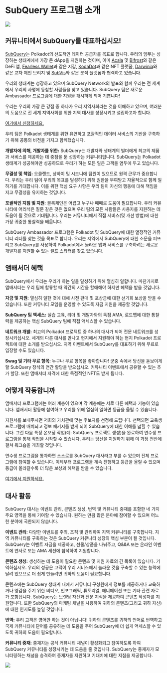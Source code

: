 # SubQuery 프로그램 소개

![](https://miro.medium.com/max/1400/1*EC5wwTuoB6UK_EESGd8X8w.png)

## 커뮤니티에서 SubQuery를 대표하십시오!

[SubQuery](https://subquery.network/)는 Polkadot의 선도적인 데이터 공급자를 목표로 합니다. 우리의 임무는 성장하는 생태계에서 가장 큰 dApp을 지원하는 것이며, 이미 [Acala](https://acala.network/) 및 [Bifrost](https://bifrost.finance/)와 같은 DeFi 앱, [Fearless Wallet](https://fearlesswallet.io/)과 같은 지갑, [KodaDot](https://kodadot.xyz/)과 같은 NFT 플랫폼, [Darwinia](https://explorer.subquery.network/subquery/darwinia-network/darwinia)와 같은 교차 체인 브리지 및 [SubVis](https://subvis.io/)와 같은 분석 플랫폼과 협력하고 있습니다.

우리의 생태계는 성장하고 있으며 SubQuery Network의 발표와 함께 우리는 전 세계에서 우리의 사명에 동참할 사람들을 찾고 있습니다. SubQuery 팀은 새로운 Ambassador 프로그램에 대한 지원을 개시하게 되어 기쁩니다!

우리는 우리의 가장 큰 강점 중 하나가 우리 지역사회라는 것을 이해하고 있으며, 여러분의 도움으로 전 세계 지역사회를 위한 지역 대사를 성장시키고 설립하고자 합니다.

[여기에서 신청하세요.](https://forms.gle/GXBbJ6LDpNfM2v1X6)

우리 팀은 Polkadot 생태계를 위한 유연하고 포괄적인 데이터 서비스의 기반을 구축하기 위해 공통의 비전을 가지고 함께했습니다.

**개발자에 의해, 개발자를 위한:** SubQuery는 개발자와 생태계의 빌더에게 최고의 제품과 서비스를 제공하는 데 중점을 둔 성장하는 커뮤니티입니다. SubQuery는 Polkadot 생태계가 성공해야만 성공하므로 우리가 하는 모든 일은 고객을 염두에 두고 있습니다.

**무결성 및 책임:** 오클랜드, 상하이 및 시드니에 팀원이 있으므로 원격 근무가 중요합니다. 우리는 우리 팀이 우리의 목표를 달성하기 위해 권한을 부여받고 자율적으로 함께 일하기를 기대합니다. 이를 위한 핵심 요구 사항은 우리 팀이 자신의 행동에 대해 책임을 지고 무결성을 유지하는 것입니다.

**포괄적인 지침 및 지원:** 블록체인은 어렵고 누구나 때때로 도움이 필요합니다. 우리 커뮤니티에 어리석은 질문 같은 것은 없으며 우리 팀의 모든 사람들은 사용자를 지원하는 데 도움이 될 것으로 기대됩니다. 우리는 커뮤니티에서 직접 서비스(및 개선 방법)에 대한 가장 귀중한 통찰력을 배웁니다.

SubQuery Ambassador 프로그램은 Polkadot 및 SubQuery에 대한 열정적인 커뮤니티 리더를 찾는 것을 목표로 합니다. 우리는 지역에서 SubQuery에 대한 소문을 퍼뜨리고 SubQuery를 사용하여 Polkadot에서 놀라운 앱과 서비스를 구축하려는 새로운 개발자를 지원할 수 있는 셀프 스타터를 찾고 있습니다.

## 앰배서더 혜택

SubQuery에서 우리는 우리가 하는 일을 달성하기 위해 열심히 일합니다. 마찬가지로 앰배서더는 우리 팀에 합류할 때 약간의 시간을 할애해야 하지만 혜택을 받을 것입니다.

**자금 및 지원:** 열심히 일한 것에 대해 사전 판매 및 포상금에 대한 선기회 보상을 받을 수 있습니다.  또한 커뮤니티 모임을 운영할 수 있도록 자금 지원을 제공할 것입니다.

**SubQuery 팀 액세스:** 실습 교육, 리더 및 개발자와의 독점 AMA, 로드맵에 대한 통찰력을 제공하는 핵심 SubQuery 팀에 직접 액세스할 수 있습니다.

**네트워크 개발:** 최고의 Polkadot 프로젝트 중 하나의 대사가 되어 전문 네트워크를 성장시키십시오. 세계의 다른 대사를 만나고 현지에서 지원해야 하는 현지 Polkadot 프로젝트에 대한 소개를 받으십시오. 지역 이벤트에서 SubQuery를 대표하기 위해 무료로 입장할 수도 있습니다.

**Swag 및 기타 무료 항목:** 누구나 무료 항목을 좋아합니다!  군중 속에서 당신을 돋보이게 할 SubQuery 장식의 연간 할당을 받으십시오. 커뮤니티 이벤트에서 공유할 수 있는 추가 할당. 또한 앰배서더 자격에 대한 독점적인 NFT도 받게 됩니다.

## 어떻게 작동합니까

앰배서더 프로그램에는 여러 계층이 있으며 각 계층에는 서로 다른 혜택과 기능이 있습니다. 앰배서더 활동에 참여하고 우리를 위해 열심히 일하면 등급을 올릴 수 있습니다.

지원서를 보내주시면 저희의 가치관에 맞는 후보자를 선정해 드립니다. 선택되면 교육생 프로그램에 배치되고 정보 패키지를 받게 되어 SubQuery에 대한 이해를 넓힐 수 있습니다. 그런 다음 특정 온보딩 작업(예: SubQuery 프로젝트 생성)을 완료하여 연수생 프로그램을 통해 작업을 시작할 수 있습니다. 우리는 당신을 지원하기 위해 이 과정 전반에 걸쳐 워크숍을 개최할 것입니다.

연수생 프로그램을 통과하면 스스로를 SubQuery 대사라고 부를 수 있으며 전체 프로그램에 참여할 수 있습니다. 이제부터 프로그램을 계속 진행하고 등급을 올릴 수 있으며 등급이 올라갈수록 더 많은 보상과 혜택을 받을 수 있습니다.

[여기에서 지원하세요.](https://forms.gle/GXBbJ6LDpNfM2v1X6)

## 대사 활동

SubQuery 대사는 이벤트 관리, 콘텐츠 생성, 번역 및 커뮤니티 중재를 포함한 네 가지 주요 영역을 통해 기여할 수 있습니다. 원하는 만큼 많은 분야에 참여할 수 있으며 어느 한 분야에 국한되지 않습니다.

**이벤트 관리:** 다양한 이벤트를 주최, 조직 및 관리하여 지역 커뮤니티를 구축합니다. 지역 커뮤니티를 구축하는 것은 SubQuery 커뮤니티 성장의 핵심 부분이 될 것입니다. SubQuery는 이벤트 자금을 제공하고, 선물/상품을 나눠주고, Q&&A 또는 온라인 이벤트에 연사로 또는 AMA 세션에 참석하여 지원합니다.

**콘텐츠 생성:** 생성하는 데 도움이 필요한 콘텐츠 및 지원 자료의 긴 목록이 있습니다. 기억하십시오. 우리의 성공은 고객이 우리 서비스에서 놀라운 것을 구축할 수 있는 능력에 달려 있으므로 더 쉽게 만들려면 귀하의 도움이 필요합니다.

콘텐츠에는 SubQuery 생태계 내에서 커뮤니티 구성원에게 정보를 제공하거나 교육하거나 영감을 주기 위한 비디오, 인포그래픽, 튜토리얼, 애니메이션 또는 기타 관련 자료가 포함됩니다. SubQuery는 브랜딩 자산과 전문 지식을 제공하여 콘텐츠 작성자를 지원합니다. 또한 SubQuery의 마케팅 채널을 사용하여 귀하의 콘텐츠(그리고 귀하 자신)에 대한 인지도를 높일 것입니다.

**번역:** 우리 고객은 영어만 하는 것이 아닙니다! 귀하의 콘텐츠를 귀하의 언어로 번역하고 국제 커뮤니티에 단어를 공유하는 데 도움을 주어 SubQuery에 더 쉽게 액세스할 수 있도록 귀하의 도움이 필요합니다.

**커뮤니티 중재:** 중재자는 공식 커뮤니티 채널이 활성화되고 참여하도록 하여 SubQuery 커뮤니티를 성장시키는 데 도움을 줄 것입니다. SubQuery는 중재자가 모니터링하는 채널을 승격하여 중재자를 지원하고 기대치에 대한 지침을 제공합니다.

![](https://miro.medium.com/max/1400/1*xj6_UL1ZWYzlLmlVk25JzQ.png)